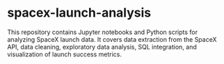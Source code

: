 # spacex-launch-analysis
This repository contains Jupyter notebooks and Python scripts for analyzing SpaceX launch data. It covers data extraction from the SpaceX API, data cleaning, exploratory data analysis, SQL integration, and visualization of launch success metrics.
